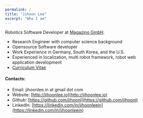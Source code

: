 ```yaml
---
permalink: /
title: "Jihoon Lee"
excerpt: "Who I am"
---
```


Robotics Software Developer at [Magazino GmbH](https://www.magazino.eu/).

* Research Engineer with computer science background
* Opensource Software developer
* Work Experience in Germany, South Korea, and the U.S.
* Experienced in localization, multi robot framework, robot web application
  development
* [Curriculum Vitae](/assets/files/cv_latest.pdf)

#### Contacts:

* Email: jihoonlee.in at gmail dot com
* Website: [http://jihoonlee.io](http://jihoonlee.io)
* Github: [https://github.com/jihoonl](https://github.com/jihoonl)
* LinkedIn: [https://linkedin.com/in/jihoonleein](https://linkedin.com/in/jihoonleein)
